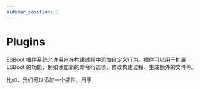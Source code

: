 ```yaml
---
sidebar_position: 1
---
```


# Plugins

ESBoot 插件系统允许用户在构建过程中添加自定义行为。插件可以用于扩展 ESBoot 的功能，例如添加新的命令行选项、修改构建过程、生成额外的文件等。

比如，我们可以添加一个插件，用于

<!-- 待补充

```ts
import type { Plugin } from '@dz-web/esboot';

export default (): Plugin => {
  return {
    key: 'plugin-vitest',
    registerCommands: (program) => {
      //
    },
  };
};
``` -->

